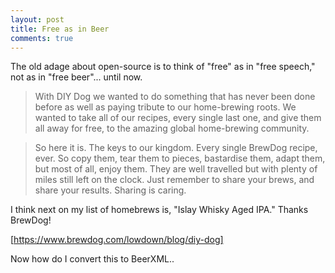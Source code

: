 ```yaml
---
layout: post
title: Free as in Beer
comments: true
---
```

The old adage about open-source is to think of "free" as in "free speech," not as in "free beer"... until now. 

> With DIY Dog we wanted to do something that has never been done before as well as paying tribute to our home-brewing roots. We wanted to take all of our recipes, every single last one, and give them all away for free, to the amazing global home-brewing community.

> So here it is. The keys to our kingdom. Every single BrewDog recipe, ever. So copy them, tear them to pieces, bastardise them, adapt them, but most of all, enjoy them. They are well travelled but with plenty of miles still left on the clock. Just remember to share your brews, and share your results. Sharing is caring.

I think next on my list of homebrews is, "Islay Whisky Aged IPA." Thanks BrewDog!

[https://www.brewdog.com/lowdown/blog/diy-dog]

Now how do I convert this to BeerXML..